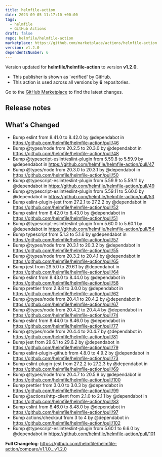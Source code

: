 ```yaml
---
title: helmfile-action
date: 2023-09-05 11:17:10 +00:00
tags:
  - helmfile
  - GitHub Actions
draft: false
repo: helmfile/helmfile-action
marketplace: https://github.com/marketplace/actions/helmfile-action
version: v1.2.0
dependentsNumber: 6
---
```



Version updated for **helmfile/helmfile-action** to version **v1.2.0**.
- This publisher is shown as 'verified' by GitHub.
- This action is used across all versions by **6** repositories.

Go to the [GitHub Marketplace](https://github.com/marketplace/actions/helmfile-action) to find the latest changes.

## Release notes

## What's Changed
* Bump eslint from 8.41.0 to 8.42.0 by @dependabot in https://github.com/helmfile/helmfile-action/pull/46
* Bump @types/node from 20.2.5 to 20.3.0 by @dependabot in https://github.com/helmfile/helmfile-action/pull/48
* Bump @typescript-eslint/eslint-plugin from 5.59.8 to 5.59.9 by @dependabot in https://github.com/helmfile/helmfile-action/pull/47
* Bump @types/node from 20.3.0 to 20.3.1 by @dependabot in https://github.com/helmfile/helmfile-action/pull/50
* Bump @typescript-eslint/eslint-plugin from 5.59.9 to 5.59.11 by @dependabot in https://github.com/helmfile/helmfile-action/pull/49
* Bump @typescript-eslint/eslint-plugin from 5.59.11 to 5.60.0 by @dependabot in https://github.com/helmfile/helmfile-action/pull/53
* Bump eslint-plugin-jest from 27.2.1 to 27.2.2 by @dependabot in https://github.com/helmfile/helmfile-action/pull/52
* Bump eslint from 8.42.0 to 8.43.0 by @dependabot in https://github.com/helmfile/helmfile-action/pull/51
* Bump @typescript-eslint/eslint-plugin from 5.60.0 to 5.60.1 by @dependabot in https://github.com/helmfile/helmfile-action/pull/54
* Bump typescript from 5.1.3 to 5.1.6 by @dependabot in https://github.com/helmfile/helmfile-action/pull/57
* Bump @types/node from 20.3.1 to 20.3.2 by @dependabot in https://github.com/helmfile/helmfile-action/pull/55
* Bump @types/node from 20.3.2 to 20.4.1 by @dependabot in https://github.com/helmfile/helmfile-action/pull/65
* Bump jest from 29.5.0 to 29.6.1 by @dependabot in https://github.com/helmfile/helmfile-action/pull/64
* Bump eslint from 8.43.0 to 8.44.0 by @dependabot in https://github.com/helmfile/helmfile-action/pull/58
* Bump prettier from 2.8.8 to 3.0.0 by @dependabot in https://github.com/helmfile/helmfile-action/pull/62
* Bump @types/node from 20.4.1 to 20.4.2 by @dependabot in https://github.com/helmfile/helmfile-action/pull/67
* Bump @types/node from 20.4.2 to 20.4.4 by @dependabot in https://github.com/helmfile/helmfile-action/pull/74
* Bump eslint from 8.44.0 to 8.46.0 by @dependabot in https://github.com/helmfile/helmfile-action/pull/77
* Bump @types/node from 20.4.4 to 20.4.7 by @dependabot in https://github.com/helmfile/helmfile-action/pull/81
* Bump jest from 29.6.1 to 29.6.2 by @dependabot in https://github.com/helmfile/helmfile-action/pull/79
* Bump eslint-plugin-github from 4.8.0 to 4.9.2 by @dependabot in https://github.com/helmfile/helmfile-action/pull/73
* Bump eslint-plugin-jest from 27.2.2 to 27.2.3 by @dependabot in https://github.com/helmfile/helmfile-action/pull/69
* Bump @types/node from 20.4.7 to 20.5.9 by @dependabot in https://github.com/helmfile/helmfile-action/pull/100
* Bump prettier from 3.0.0 to 3.0.3 by @dependabot in https://github.com/helmfile/helmfile-action/pull/99
* Bump @actions/http-client from 2.1.0 to 2.1.1 by @dependabot in https://github.com/helmfile/helmfile-action/pull/83
* Bump eslint from 8.46.0 to 8.48.0 by @dependabot in https://github.com/helmfile/helmfile-action/pull/97
* Bump actions/checkout from 3 to 4 by @dependabot in https://github.com/helmfile/helmfile-action/pull/102
* Bump @typescript-eslint/eslint-plugin from 5.60.1 to 6.6.0 by @dependabot in https://github.com/helmfile/helmfile-action/pull/101


**Full Changelog**: https://github.com/helmfile/helmfile-action/compare/v1.1.0...v1.2.0
